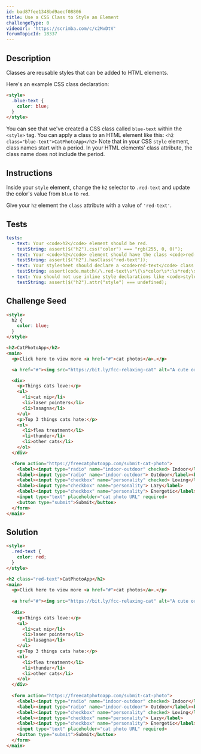 ```yaml
---
id: bad87fee1348bd9aecf08806
title: Use a CSS Class to Style an Element
challengeType: 0
videoUrl: 'https://scrimba.com/c/c2MvDtV'
forumTopicId: 18337
---
```


## Description

<section id='description'>

Classes are reusable styles that can be added to HTML elements.

Here's an example CSS class declaration:

```html
<style>
  .blue-text {
    color: blue;
  }
</style>
```

You can see that we've created a CSS class called `blue-text` within the `<style>` tag. You can apply a class to an HTML element like this: `<h2 class="blue-text">CatPhotoApp</h2>` Note that in your CSS `style` element, class names start with a period. In your HTML elements' class attribute, the class name does not include the period.

</section>

## Instructions

<section id='instructions'>

Inside your `style` element, change the `h2` selector to `.red-text` and update the color's value from `blue` to `red`.

Give your `h2` element the `class` attribute with a value of `'red-text'`.

</section>

## Tests

<section id='tests'>

```yml
tests:
  - text: Your <code>h2</code> element should be red.
    testString: assert($("h2").css("color") === "rgb(255, 0, 0)");
  - text: Your <code>h2</code> element should have the class <code>red-text</code>.
    testString: assert($("h2").hasClass("red-text"));
  - text: Your stylesheet should declare a <code>red-text</code> class and have its color set to red.
    testString: assert(code.match(/\.red-text\s*\{\s*color\s*:\s*red;\s*\}/g));
  - text: You should not use inline style declarations like <code>style="color&#58; red"</code> in your <code>h2</code> element.
    testString: assert($("h2").attr("style") === undefined);

```

</section>

## Challenge Seed

<section id='challengeSeed'>

<div id='html-seed'>

```html
<style>
  h2 {
    color: blue;
  }
</style>

<h2>CatPhotoApp</h2>
<main>
  <p>Click here to view more <a href="#">cat photos</a>.</p>

  <a href="#"><img src="https://bit.ly/fcc-relaxing-cat" alt="A cute orange cat lying on its back."></a>

  <div>
    <p>Things cats love:</p>
    <ul>
      <li>cat nip</li>
      <li>laser pointers</li>
      <li>lasagna</li>
    </ul>
    <p>Top 3 things cats hate:</p>
    <ol>
      <li>flea treatment</li>
      <li>thunder</li>
      <li>other cats</li>
    </ol>
  </div>

  <form action="https://freecatphotoapp.com/submit-cat-photo">
    <label><input type="radio" name="indoor-outdoor" checked> Indoor</label>
    <label><input type="radio" name="indoor-outdoor"> Outdoor</label><br>
    <label><input type="checkbox" name="personality" checked> Loving</label>
    <label><input type="checkbox" name="personality"> Lazy</label>
    <label><input type="checkbox" name="personality"> Energetic</label><br>
    <input type="text" placeholder="cat photo URL" required>
    <button type="submit">Submit</button>
  </form>
</main>
```

</div>

</section>

## Solution

<section id='solution'>

```html
<style>
  .red-text {
    color: red;
  }
</style>

<h2 class="red-text">CatPhotoApp</h2>
<main>
  <p>Click here to view more <a href="#">cat photos</a>.</p>
  
  <a href="#"><img src="https://bit.ly/fcc-relaxing-cat" alt="A cute orange cat lying on its back."></a>
  
  <div>
    <p>Things cats love:</p>
    <ul>
      <li>cat nip</li>
      <li>laser pointers</li>
      <li>lasagna</li>
    </ul>
    <p>Top 3 things cats hate:</p>
    <ol>
      <li>flea treatment</li>
      <li>thunder</li>
      <li>other cats</li>
    </ol>
  </div>
  
  <form action="https://freecatphotoapp.com/submit-cat-photo">
    <label><input type="radio" name="indoor-outdoor" checked> Indoor</label>
    <label><input type="radio" name="indoor-outdoor"> Outdoor</label><br>
    <label><input type="checkbox" name="personality" checked> Loving</label>
    <label><input type="checkbox" name="personality"> Lazy</label>
    <label><input type="checkbox" name="personality"> Energetic</label><br>
    <input type="text" placeholder="cat photo URL" required>
    <button type="submit">Submit</button>
  </form>
</main>
```

</section>
